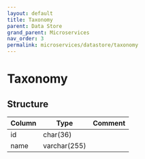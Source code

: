 ```yaml
---
layout: default
title: Taxonomy
parent: Data Store
grand_parent: Microservices
nav_order: 3
permalink: microservices/datastore/taxonomy
---
```


# Taxonomy

## Structure

| Column | Type         | Comment |
|--------|--------------|---------|
| id     | char(36)     |         |
| name   | varchar(255) |         |
